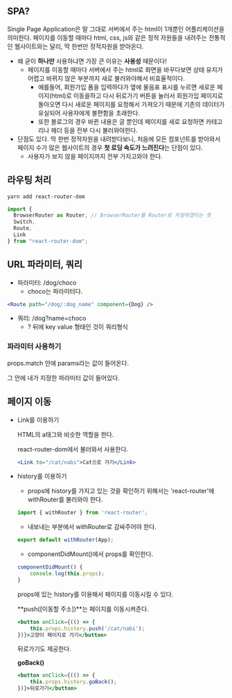 ## SPA?

Single Page Application은 말 그대로 서버에서 주는 html이 1개뿐인 어플리케이션을 의미한다.
페이지를 이동할 때마다 html, css, js와 같은 정적 자원들을 내려주는 전통적인 웹사이트와는 달리, 딱 한번만 정적자원을 받아온다.

- 왜 굳이 **하나만** 사용하냐면 가장 큰 이유는 **사용성** 때문이다!
    - 페이지를 이동할 때마다 서버에서 주는 html로 화면을 바꾸다보면 상태 유지가 어렵고 바뀌지 않은 부분까지 새로 불러와야해서 비효율적이다.
        - 예를들어, 회원가입 폼을 입력하다가 옆에 물음표 표시를 누르면 새로운 페이지(html)로 이동을하고 다시 뒤로가기 버튼을 눌러서 회원가입 페이지로 돌아오면 다시 새로운 페이지를 요청해서 가져오기 때문에 기존의 데이터가 유실되어 사용자에게 불편함을 초래한다.
        - 또한 블로그의 경우 바뀐 내용은 글 뿐인데 페이지를 새로 요청하면 카테고리나 헤더 등을 전부 다시 불러와야한다.
- 단점도 있다. 딱 한번 정적자원을 내려받다보니, 처음에 모든 컴포넌트를 받아와서 페이지 수가 많은 웹사이트의 경우 **첫 로딩 속도가 느려진다**는 단점이 있다.
    - 사용자가 보지 않을 페이지까지 전부 가지고와야 한다.

## 라우팅 처리

```bash
yarn add react-router-dom
```

```jsx
import {
  BrowserRouter as Router, // BrowserRouter를 Router로 지칭하겠다는 뜻
  Switch,
  Route,
  Link
} from "react-router-dom";
```

## URL 파라미터, 쿼리

- 파라미터: /dog/choco
    - choco는 파라미터다.

```jsx
<Route path="/dog/:dog_name" component={Dog} />
```

- 쿼리: /dog?name=choco
    - ? 뒤에 key value 형태인 것이 쿼리형식

### 파라미터 사용하기

props.match 안에 params라는 값이 들어온다.

그 안에 내가 지정한 파라미터 값이 들어있다.

## 페이지 이동

- Link를 이용하기

    HTML의 a태그와 비슷한 역할을 한다.

    react-router-dom에서 불러와서 사용한다.

    ```jsx
    <Link to="/cat/nabi">Cat으로 가기</Link>
    ```

- history를 이용하기
    - props에 history를 가지고 있는 것을 확인하기 위해서는 'react-router'에 withRouter를 불러와야 한다.

    ```jsx
    import { withRouter } from 'react-router';
    ```

    - 내보내는 부분에서 withRouter로 감싸주어야 한다.

    ```jsx
    export default withRouter(App);
    ```

    - componentDidMount()에서 props를 확인한다.

    ```jsx
    componentDidMount() {
    	console.log(this.props); 
    }
    ```

    props에 있는 history를 이용해서 페이지를 이동시킬 수 있다.

    **push([이동할 주소])**는 페이지를 이동시켜준다.

    ```jsx
    <button onClick={(() => {
    	this.props.history.push('/cat/nabi');
    })}>고양이 페이지로 가기</button>
    ```

    뒤로가기도 제공한다.

    **goBack()**

    ```jsx
    <button onClick={(() => {
    	this.props.history.goBack();
    })}>뒤로가기</button>
    ```
